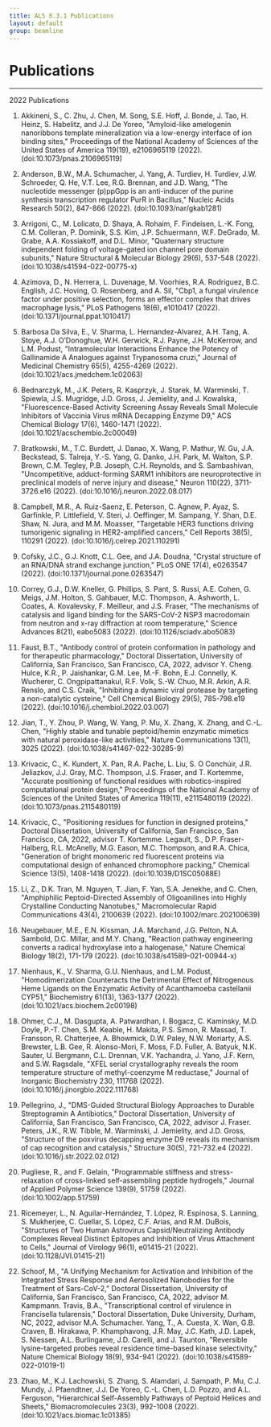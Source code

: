 ```yaml
---
title: ALS 8.3.1 Publications
layout: default
group: beamline
---
```


# Publications

---

2022 Publications



1. Akkineni, S., C. Zhu, J. Chen, M. Song, S.E. Hoff, J. Bonde, J. Tao, H. Heinz, S. Habelitz, and J.J. De Yoreo, "Amyloid-like amelogenin nanoribbons template mineralization via a low-energy interface of ion binding sites," Proceedings of the National Academy of Sciences of the United States of America 119(19), e2106965119 (2022). (doi:10.1073/pnas.2106965119) 

2. Anderson, B.W., M.A. Schumacher, J. Yang, A. Turdiev, H. Turdiev, J.W. Schroeder, Q. He, V.T. Lee, R.G. Brennan, and J.D. Wang, "The nucleotide messenger (p)ppGpp is an anti-inducer of the purine synthesis transcription regulator PurR in Bacillus," Nucleic Acids Research 50(2), 847-866 (2022). (doi:10.1093/nar/gkab1281) 

3. Arrigoni, C., M. Lolicato, D. Shaya, A. Rohaim, F. Findeisen, L.-K. Fong, C.M. Colleran, P. Dominik, S.S. Kim, J.P. Schuermann, W.F. DeGrado, M. Grabe, A.A. Kossiakoff, and D.L. Minor, "Quaternary structure independent folding of voltage-gated ion channel pore domain subunits," Nature Structural & Molecular Biology 29(6), 537-548 (2022). (doi:10.1038/s41594-022-00775-x)

4. Azimova, D., N. Herrera, L. Duvenage, M. Voorhies, R.A. Rodriguez, B.C. English, J.C. Hoving, O. Rosenberg, and A. Sil, "Cbp1, a fungal virulence factor under positive selection, forms an effector complex that drives macrophage lysis," PLoS Pathogens 18(6), e1010417 (2022). (doi:10.1371/journal.ppat.1010417)

5. Barbosa Da Silva, E., V. Sharma, L. Hernandez-Alvarez, A.H. Tang, A. Stoye, A.J. O’Donoghue, W.H. Gerwick, R.J. Payne, J.H. McKerrow, and L.M. Podust, "Intramolecular Interactions Enhance the Potency of Gallinamide A Analogues against Trypanosoma cruzi," Journal of Medicinal Chemistry 65(5), 4255-4269 (2022). (doi:10.1021/acs.jmedchem.1c02063)

6. Bednarczyk, M., J.K. Peters, R. Kasprzyk, J. Starek, M. Warminski, T. Spiewla, J.S. Mugridge, J.D. Gross, J. Jemielity, and J. Kowalska, "Fluorescence-Based Activity Screening Assay Reveals Small Molecule Inhibitors of Vaccinia Virus mRNA Decapping Enzyme D9," ACS Chemical Biology 17(6), 1460-1471 (2022). (doi:10.1021/acschembio.2c00049)

7. Bratkowski, M., T.C. Burdett, J. Danao, X. Wang, P. Mathur, W. Gu, J.A. Beckstead, S. Talreja, Y.-S. Yang, G. Danko, J.H. Park, M. Walton, S.P. Brown, C.M. Tegley, P.B. Joseph, C.H. Reynolds, and S. Sambashivan, "Uncompetitive, adduct-forming SARM1 inhibitors are neuroprotective in preclinical models of nerve injury and disease," Neuron 110(22), 3711-3726.e16 (2022). (doi:10.1016/j.neuron.2022.08.017)

8. Campbell, M.R., A. Ruiz-Saenz, E. Peterson, C. Agnew, P. Ayaz, S. Garfinkle, P. Littlefield, V. Steri, J. Oeffinger, M. Sampang, Y. Shan, D.E. Shaw, N. Jura, and M.M. Moasser, "Targetable HER3 functions driving tumorigenic signaling in HER2-amplified cancers," Cell Reports 38(5), 110291 (2022). (doi:10.1016/j.celrep.2021.110291)

9. Cofsky, J.C., G.J. Knott, C.L. Gee, and J.A. Doudna, "Crystal structure of an RNA/DNA strand exchange junction," PLoS ONE 17(4), e0263547 (2022). (doi:10.1371/journal.pone.0263547) 

10. Correy, G.J., D.W. Kneller, G. Phillips, S. Pant, S. Russi, A.E. Cohen, G. Meigs, J.M. Holton, S. Gahbauer, M.C. Thompson, A. Ashworth, L. Coates, A. Kovalevsky, F. Meilleur, and J.S. Fraser, "The mechanisms of catalysis and ligand binding for the SARS-CoV-2 NSP3 macrodomain from neutron and x-ray diffraction at room temperature," Science Advances 8(21), eabo5083 (2022). (doi:10.1126/sciadv.abo5083) 

11. Faust, B.T., "Antibody control of protein conformation in pathology and for therapeutic pharmacology," Doctoral Dissertation, University of California, San Francisco, San Francisco, CA, 2022, advisor Y. Cheng. 
Hulce, K.R., P. Jaishankar, G.M. Lee, M.-F. Bohn, E.J. Connelly, K. Wucherer, C. Ongpipattanakul, R.F. Volk, S.-W. Chuo, M.R. Arkin, A.R. Renslo, and C.S. Craik, "Inhibiting a dynamic viral protease by targeting a non-catalytic cysteine," Cell Chemical Biology 29(5), 785-798.e19 (2022). (doi:10.1016/j.chembiol.2022.03.007) 

12. Jian, T., Y. Zhou, P. Wang, W. Yang, P. Mu, X. Zhang, X. Zhang, and C.-L. Chen, "Highly stable and tunable peptoid/hemin enzymatic mimetics with natural peroxidase-like activities," Nature Communications 13(1), 3025 (2022). (doi:10.1038/s41467-022-30285-9) 

13. Krivacic, C., K. Kundert, X. Pan, R.A. Pache, L. Liu, S. O Conchúir, J.R. Jeliazkov, J.J. Gray, M.C. Thompson, J.S. Fraser, and T. Kortemme, "Accurate positioning of functional residues with robotics-inspired computational protein design," Proceedings of the National Academy of Sciences of the United States of America 119(11), e2115480119 (2022). (doi:10.1073/pnas.2115480119) 

14. Krivacic, C., "Positioning residues for function in designed proteins," Doctoral Dissertation, University of California, San Francisco, San Francisco, CA, 2022, advisor T. Kortemme. 
Legault, S., D.P. Fraser-Halberg, R.L. McAnelly, M.G. Eason, M.C. Thompson, and R.A. Chica, "Generation of bright monomeric red fluorescent proteins via computational design of enhanced chromophore packing," Chemical Science 13(5), 1408-1418 (2022). (doi:10.1039/D1SC05088E) 

15. Li, Z., D.K. Tran, M. Nguyen, T. Jian, F. Yan, S.A. Jenekhe, and C. Chen, "Amphiphilic Peptoid-Directed Assembly of Oligoanilines into Highly Crystalline Conducting Nanotubes," Macromolecular Rapid Communications 43(4), 2100639 (2022). (doi:10.1002/marc.202100639) 

16. Neugebauer, M.E., E.N. Kissman, J.A. Marchand, J.G. Pelton, N.A. Sambold, D.C. Millar, and M.Y. Chang, "Reaction pathway engineering converts a radical hydroxylase into a halogenase," Nature Chemical Biology 18(2), 171-179 (2022). (doi:10.1038/s41589-021-00944-x) 

17. Nienhaus, K., V. Sharma, G.U. Nienhaus, and L.M. Podust, "Homodimerization Counteracts the Detrimental Effect of Nitrogenous Heme Ligands on the Enzymatic Activity of Acanthamoeba castellanii CYP51," Biochemistry 61(13), 1363-1377 (2022). (doi:10.1021/acs.biochem.2c00198) 

18. Ohmer, C.J., M. Dasgupta, A. Patwardhan, I. Bogacz, C. Kaminsky, M.D. Doyle, P.-T. Chen, S.M. Keable, H. Makita, P.S. Simon, R. Massad, T. Fransson, R. Chatterjee, A. Bhowmick, D.W. Paley, N.W. Moriarty, A.S. Brewster, L.B. Gee, R. Alonso-Mori, F. Moss, F.D. Fuller, A. Batyuk, N.K. Sauter, U. Bergmann, C.L. Drennan, V.K. Yachandra, J. Yano, J.F. Kern, and S.W. Ragsdale, "XFEL serial crystallography reveals the room temperature structure of methyl-coenzyme M reductase," Journal of Inorganic Biochemistry 230, 111768 (2022). (doi:10.1016/j.jinorgbio.2022.111768) 

19. Pellegrino, J., "DMS-Guided Structural Biology Approaches to Durable Streptogramin A Antibiotics," Doctoral Dissertation, University of California, San Francisco, San Francisco, CA, 2022, advisor J. Fraser. 
Peters, J.K., R.W. Tibble, M. Warminski, J. Jemielity, and J.D. Gross, "Structure of the poxvirus decapping enzyme D9 reveals its mechanism of cap recognition and catalysis," Structure 30(5), 721-732.e4 (2022). (doi:10.1016/j.str.2022.02.012) 

20. Pugliese, R., and F. Gelain, "Programmable stiffness and stress-relaxation of cross-linked self-assembling peptide hydrogels," Journal of Applied Polymer Science 139(9), 51759 (2022). (doi:10.1002/app.51759) 

21. Ricemeyer, L., N. Aguilar-Hernández, T. López, R. Espinosa, S. Lanning, S. Mukherjee, C. Cuellar, S. López, C.F. Arias, and R.M. DuBois, "Structures of Two Human Astrovirus Capsid/Neutralizing Antibody Complexes Reveal Distinct Epitopes and Inhibition of Virus Attachment to Cells," Journal of Virology 96(1), e01415-21 (2022). (doi:10.1128/JVI.01415-21) 

22. Schoof, M., "A Unifying Mechanism for Activation and Inhibition of the Integrated Stress Response and Aerosolized Nanobodies for the Treatment of Sars-CoV-2," Doctoral Dissertation, University of California, San Francisco, San Francisco, CA, 2022, advisor M. Kampmann. 
Travis, B.A., "Transcriptional control of virulence in Francisella tularensis," Doctoral Dissertation, Duke University, Durham, NC, 2022, advisor M.A. Schumacher. 
Yang, T., A. Cuesta, X. Wan, G.B. Craven, B. Hirakawa, P. Khamphavong, J.R. May, J.C. Kath, J.D. Lapek, S. Niessen, A.L. Burlingame, J.D. Carelli, and J. Taunton, "Reversible lysine-targeted probes reveal residence time-based kinase selectivity," Nature Chemical Biology 18(9), 934-941 (2022). (doi:10.1038/s41589-022-01019-1) 

23. Zhao, M., K.J. Lachowski, S. Zhang, S. Alamdari, J. Sampath, P. Mu, C.J. Mundy, J. Pfaendtner, J.J. De Yoreo, C.-L. Chen, L.D. Pozzo, and A.L. Ferguson, "Hierarchical Self-Assembly Pathways of Peptoid Helices and Sheets," Biomacromolecules 23(3), 992-1008 (2022). (doi:10.1021/acs.biomac.1c01385) 

